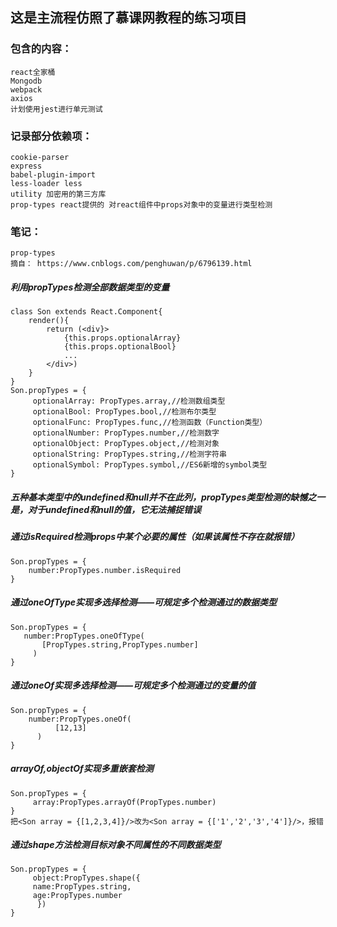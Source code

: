 这是主流程仿照了慕课网教程的练习项目
-------
### 包含的内容：
    react全家桶
    Mongodb
    webpack
    axios
    计划使用jest进行单元测试
### 记录部分依赖项：
    cookie-parser
    express
    babel-plugin-import
    less-loader less
    utility 加密用的第三方库
    prop-types react提供的 对react组件中props对象中的变量进行类型检测
### 笔记：
    prop-types
    摘自： https://www.cnblogs.com/penghuwan/p/6796139.html
##### 利用propTypes检测全部数据类型的变量
    class Son extends React.Component{
        render(){
            return (<div}>
                {this.props.optionalArray}
                {this.props.optionalBool}
                ...
            </div>)
        }
    }
    Son.propTypes = {
         optionalArray: PropTypes.array,//检测数组类型
         optionalBool: PropTypes.bool,//检测布尔类型
         optionalFunc: PropTypes.func,//检测函数（Function类型）
         optionalNumber: PropTypes.number,//检测数字
         optionalObject: PropTypes.object,//检测对象
         optionalString: PropTypes.string,//检测字符串
         optionalSymbol: PropTypes.symbol,//ES6新增的symbol类型
    }
##### 五种基本类型中的undefined和null并不在此列，propTypes类型检测的缺憾之一是，对于undefined和null的值，它无法捕捉错误

##### 通过isRequired检测props中某个必要的属性（如果该属性不存在就报错）
    Son.propTypes = {
        number:PropTypes.number.isRequired
    }
##### 通过oneOfType实现多选择检测——可规定多个检测通过的数据类型
    Son.propTypes = {
       number:PropTypes.oneOfType(
           [PropTypes.string,PropTypes.number]
         )
    }
##### 通过oneOf实现多选择检测——可规定多个检测通过的变量的值
    Son.propTypes = {
        number:PropTypes.oneOf(
              [12,13]
          )
    }
##### arrayOf,objectOf实现多重嵌套检测
    Son.propTypes = {
         array:PropTypes.arrayOf(PropTypes.number)
    }
    把<Son array = {[1,2,3,4]}/>改为<Son array = {['1','2','3','4']}/>，报错
##### 通过shape方法检测目标对象不同属性的不同数据类型
    Son.propTypes = {
         object:PropTypes.shape({
         name:PropTypes.string,
         age:PropTypes.number
          })
    }
